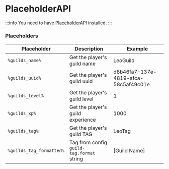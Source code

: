 # PlaceholderAPI

:::info
You need to have [PlaceholderAPI](https://www.spigotmc.org/resources/placeholderapi.6245/) installed.
:::

### Placeholders

| Placeholder              | Description                               | Example                              |
|--------------------------|-------------------------------------------|--------------------------------------|
| `%guilds_name%`          | Get the player's guild name               | LeoGuild                             |
| `%guilds_uuid%`          | Get the player's guild uuid               | d8b46fa7-137e-4819-afca-58c5af49c01e |
| `%guilds_level%`         | Get the player's guild level              | 1                                    |
| `%guilds_xp%`            | Get the player's guild experience         | 1000                                 |
| `%guilds_tag%`           | Get the player's guild TAG                | LeoTag                               |
| `%guilds_tag_formatted%` | Tag from config `guild-tag.format` string | [Guild Name]                         |